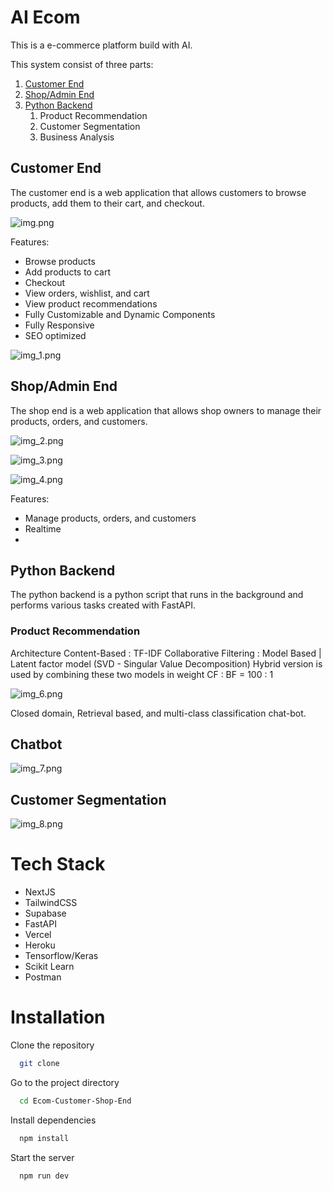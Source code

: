 # AI Ecom 

This is a e-commerce platform build with AI.

This system consist of three parts:
1. [Customer End](https://github.com/timnirmal/Ecom-Customer) 
2. [Shop/Admin End](https://github.com/timnirmal/Ecom-Customer-Shop-End) 
3. [Python Backend](https://github.com/timnirmal/EcomPyAPI)
   1. Product Recommendation
   2. Customer Segmentation
   3. Business Analysis

## Customer End

The customer end is a web application that allows customers to browse products, add them to their cart, and checkout.

![img.png](readme-images/img.png)

Features:
- Browse products
- Add products to cart
- Checkout
- View orders, wishlist, and cart
- View product recommendations
- Fully Customizable and Dynamic Components
- Fully Responsive
- SEO optimized

![img_1.png](readme-images/img_1.png)

## Shop/Admin End

The shop end is a web application that allows shop owners to manage their products, orders, and customers.

![img_2.png](readme-images/img_2.png)

![img_3.png](readme-images/img_3.png)

![img_4.png](readme-images/img_4.png)

Features:
- Manage products, orders, and customers
- Realtime
- 


## Python Backend

The python backend is a python script that runs in the background and performs various tasks created with FastAPI.
          
### Product Recommendation


Architecture
Content-Based : TF-IDF
Collaborative Filtering : Model Based | Latent factor model (SVD - Singular Value Decomposition)
Hybrid version is used by combining these two models in weight CF : BF = 100 : 1

![img_6.png](readme-images/img_6.png)

Closed domain, Retrieval based, and multi-class classification chat-bot.

## Chatbot

![img_7.png](readme-images/img_7.png)

## Customer Segmentation

![img_8.png](readme-images/img_8.png)

# Tech Stack

- NextJS
- TailwindCSS
- Supabase
- FastAPI
- Vercel
- Heroku
- Tensorflow/Keras
- Scikit Learn
- Postman

# Installation

Clone the repository

```bash
  git clone
```

Go to the project directory

```bash
  cd Ecom-Customer-Shop-End
```

Install dependencies

```bash
  npm install
```

Start the server

```bash
  npm run dev
```

